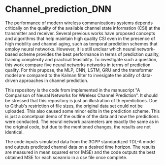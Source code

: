 # Channel_prediction_DNN
The performance of modern wireless communications systems depends critically on the quality of the available channel state information (CSI) at the transmitter and receiver. Several previous works have proposed concepts and algorithms that help maintain high quality CSI even in the presence of high mobility and channel aging, such as temporal prediction schemes that employ neural networks. However, it is still unclear which neural network-based scheme provides the best performance in terms of prediction quality, training complexity and practical feasibility. To investigate such a question, this work compare five neural networks networks in terms of prediction quality. For this prupose, the MLP, CNN, LSTM, GRU and the transformer model are compared to the Kalman filter to invesigate the ability of data-driven approaches in channel prediction. 

This repository is the code from implemented in the manuscript "A Comparison of Neural Networks for Wireless Channel Prediction". It should be stressed that this repository is just an illustration of th epredictions. Due to Github's restriction of file sizes, the original data set could not be uploaded. This also caused some minor edits in the prediction scheme. This is just a concetpual demo of the outline of the data and how the predictions were conducted. The neural network parameters are exactly the same as in the original code, but due to the mentioned changes, the results are not identical. 

The code inputs simulated data from the 3GPP standardized TDL-A model and outputs predicted channel data on a desired time horizon. The results are measured in mean squared error (MSE) and the code outputs the best obtained MSE for each sceanrio in a csv file once complete.
